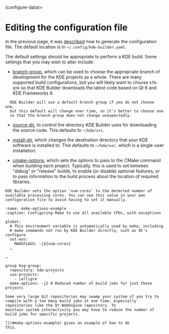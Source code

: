(configure-data)=
# Editing the configuration file

In the previous page, it was [described](#generate-rcfile) how to generate the configuration file.
The default location is in `~/.config/kde-builder.yaml`.

The default settings should be appropriate to perform a KDE build. Some
settings that you may wish to alter include:

- [branch-group](#conf-branch-group), which can be used to choose the
  appropriate branch of development for the KDE projects as a whole.
  There are many supported build configurations, but you will likely want
  to choose `kf6-qt6` so that KDE Builder downloads the latest code
  based on Qt 6 and KDE Frameworks 6.

```{tip}
  KDE Builder will use a default branch group if you do not choose one,
  but this default will change over time, so it's better to choose one
  so that the branch group does not change unexpectedly.
```

- [source-dir](#conf-source-dir), to control the directory KDE Builder
  uses for downloading the source code. This defaults to `~/kde/src`.

- [install-dir](#conf-install-dir), which changes the destination
  directory that your KDE software is installed to. This defaults to
  `~/kde/usr`, which is a single-user installation.

- [cmake-options](#conf-cmake-options), which sets the options to pass
  to the CMake command when building each project. Typically, this is used
  to set between "debug" or "release" builds, to enable (or disable)
  optional features, or to pass information to the build process about
  the location of required libraries.

```{tip}
KDE Builder sets the option `num-cores` to the detected number of
available processing cores. You can use this value in your own
configuration file to avoid having to set it manually.
```

```{code-block} yaml
:name: make-options-example
:caption: Configuring Make to use all available CPUs, with exceptions

global:
  # This environment variable is automatically used by make, including
  # make commands not run by KDE Builder directly, such as Qt's configure
  set-env:
    MAKEFLAGS: -j${num-cores}
  …

…

group big-group:
  repository: kde-projects
  use-projects:
    - calligra
  make-options: -j2 # Reduced number of build jobs for just these projects
```

```{note}
Some very large Git repositories may swamp your system if you try to
compile with a too many build jobs at one time, especially
repositories like the Qt WebEngine repository. To
maintain system interactivity you may have to reduce the number of
build jobs for specific projects.

[](#make-options-example) gives an example of how to do
this.
```
